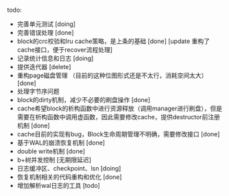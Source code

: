 todo:
* 完善单元测试 [doing]
* 完善错误处理 [done]
* block的crc校验和lru cache策略，是上条的基础 [done] [update 重构了cache接口，便于recover流程处理]
* 记录统计信息和日志 [doing]
* 提供迭代器 [delete]
* 重构page磁盘管理 （目前的这种位图形式还是不太行，消耗空间太大）[done]
* 处理字节序问题
* block的dirty机制，减少不必要的刷盘操作 [done]
* cache希望block的析构函数中进行资源释放（调用manager进行刷盘），但是需要在析构函数中调用虚函数，因此需要修改cache，提供destructor前注册机制 [done]
* cache目前的实现有bug，Block生命周期管理不明确，需要修改接口 [done]
* 基于WAL的崩溃恢复机制 [done]
* double write机制 [done]
* b+树并发控制 [无期限延迟]
* 日志缓冲区、checkpoint、lsn [doing]
* 恢复机制相关的代码重构和优化 [done]
* 增加解析wal日志的工具 [todo]